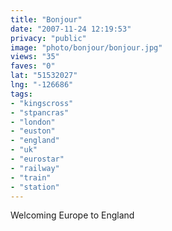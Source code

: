 ```yaml
---
title: "Bonjour"
date: "2007-11-24 12:19:53"
privacy: "public"
image: "photo/bonjour/bonjour.jpg"
views: "35"
faves: "0"
lat: "51532027"
lng: "-126686"
tags:
- "kingscross"
- "stpancras"
- "london"
- "euston"
- "england"
- "uk"
- "eurostar"
- "railway"
- "train"
- "station"
---
```

Welcoming Europe to England
